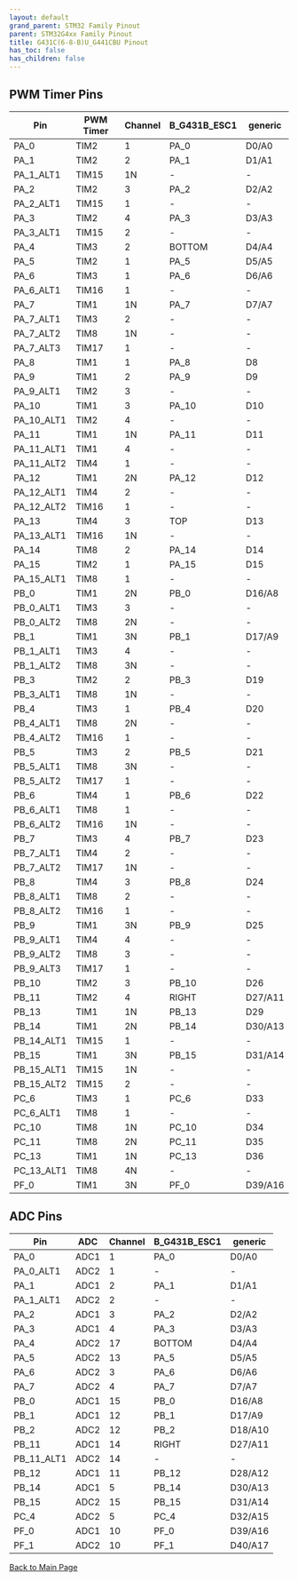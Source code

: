 ```yaml
---
layout: default
grand_parent: STM32 Family Pinout
parent: STM32G4xx Family Pinout
title: G431C(6-8-B)U_G441CBU Pinout
has_toc: false
has_children: false
---
```


## PWM Timer Pins

| Pin | PWM Timer | Channel | B_G431B_ESC1 | generic |
| --- | --- | --- | --- | --- |
| PA_0 | TIM2 | 1 | PA_0 | D0/A0 |
| PA_1 | TIM2 | 2 | PA_1 | D1/A1 |
| PA_1_ALT1 | TIM15 | 1N | - | - |
| PA_2 | TIM2 | 3 | PA_2 | D2/A2 |
| PA_2_ALT1 | TIM15 | 1 | - | - |
| PA_3 | TIM2 | 4 | PA_3 | D3/A3 |
| PA_3_ALT1 | TIM15 | 2 | - | - |
| PA_4 | TIM3 | 2 | BOTTOM | D4/A4 |
| PA_5 | TIM2 | 1 | PA_5 | D5/A5 |
| PA_6 | TIM3 | 1 | PA_6 | D6/A6 |
| PA_6_ALT1 | TIM16 | 1 | - | - |
| PA_7 | TIM1 | 1N | PA_7 | D7/A7 |
| PA_7_ALT1 | TIM3 | 2 | - | - |
| PA_7_ALT2 | TIM8 | 1N | - | - |
| PA_7_ALT3 | TIM17 | 1 | - | - |
| PA_8 | TIM1 | 1 | PA_8 | D8 |
| PA_9 | TIM1 | 2 | PA_9 | D9 |
| PA_9_ALT1 | TIM2 | 3 | - | - |
| PA_10 | TIM1 | 3 | PA_10 | D10 |
| PA_10_ALT1 | TIM2 | 4 | - | - |
| PA_11 | TIM1 | 1N | PA_11 | D11 |
| PA_11_ALT1 | TIM1 | 4 | - | - |
| PA_11_ALT2 | TIM4 | 1 | - | - |
| PA_12 | TIM1 | 2N | PA_12 | D12 |
| PA_12_ALT1 | TIM4 | 2 | - | - |
| PA_12_ALT2 | TIM16 | 1 | - | - |
| PA_13 | TIM4 | 3 | TOP | D13 |
| PA_13_ALT1 | TIM16 | 1N | - | - |
| PA_14 | TIM8 | 2 | PA_14 | D14 |
| PA_15 | TIM2 | 1 | PA_15 | D15 |
| PA_15_ALT1 | TIM8 | 1 | - | - |
| PB_0 | TIM1 | 2N | PB_0 | D16/A8 |
| PB_0_ALT1 | TIM3 | 3 | - | - |
| PB_0_ALT2 | TIM8 | 2N | - | - |
| PB_1 | TIM1 | 3N | PB_1 | D17/A9 |
| PB_1_ALT1 | TIM3 | 4 | - | - |
| PB_1_ALT2 | TIM8 | 3N | - | - |
| PB_3 | TIM2 | 2 | PB_3 | D19 |
| PB_3_ALT1 | TIM8 | 1N | - | - |
| PB_4 | TIM3 | 1 | PB_4 | D20 |
| PB_4_ALT1 | TIM8 | 2N | - | - |
| PB_4_ALT2 | TIM16 | 1 | - | - |
| PB_5 | TIM3 | 2 | PB_5 | D21 |
| PB_5_ALT1 | TIM8 | 3N | - | - |
| PB_5_ALT2 | TIM17 | 1 | - | - |
| PB_6 | TIM4 | 1 | PB_6 | D22 |
| PB_6_ALT1 | TIM8 | 1 | - | - |
| PB_6_ALT2 | TIM16 | 1N | - | - |
| PB_7 | TIM3 | 4 | PB_7 | D23 |
| PB_7_ALT1 | TIM4 | 2 | - | - |
| PB_7_ALT2 | TIM17 | 1N | - | - |
| PB_8 | TIM4 | 3 | PB_8 | D24 |
| PB_8_ALT1 | TIM8 | 2 | - | - |
| PB_8_ALT2 | TIM16 | 1 | - | - |
| PB_9 | TIM1 | 3N | PB_9 | D25 |
| PB_9_ALT1 | TIM4 | 4 | - | - |
| PB_9_ALT2 | TIM8 | 3 | - | - |
| PB_9_ALT3 | TIM17 | 1 | - | - |
| PB_10 | TIM2 | 3 | PB_10 | D26 |
| PB_11 | TIM2 | 4 | RIGHT | D27/A11 |
| PB_13 | TIM1 | 1N | PB_13 | D29 |
| PB_14 | TIM1 | 2N | PB_14 | D30/A13 |
| PB_14_ALT1 | TIM15 | 1 | - | - |
| PB_15 | TIM1 | 3N | PB_15 | D31/A14 |
| PB_15_ALT1 | TIM15 | 1N | - | - |
| PB_15_ALT2 | TIM15 | 2 | - | - |
| PC_6 | TIM3 | 1 | PC_6 | D33 |
| PC_6_ALT1 | TIM8 | 1 | - | - |
| PC_10 | TIM8 | 1N | PC_10 | D34 |
| PC_11 | TIM8 | 2N | PC_11 | D35 |
| PC_13 | TIM1 | 1N | PC_13 | D36 |
| PC_13_ALT1 | TIM8 | 4N | - | - |
| PF_0 | TIM1 | 3N | PF_0 | D39/A16 |


## ADC Pins

| Pin | ADC | Channel | B_G431B_ESC1 | generic |
| --- | --- | --- | --- | --- |
| PA_0 | ADC1 | 1 | PA_0 | D0/A0 |
| PA_0_ALT1 | ADC2 | 1 | - | - |
| PA_1 | ADC1 | 2 | PA_1 | D1/A1 |
| PA_1_ALT1 | ADC2 | 2 | - | - |
| PA_2 | ADC1 | 3 | PA_2 | D2/A2 |
| PA_3 | ADC1 | 4 | PA_3 | D3/A3 |
| PA_4 | ADC2 | 17 | BOTTOM | D4/A4 |
| PA_5 | ADC2 | 13 | PA_5 | D5/A5 |
| PA_6 | ADC2 | 3 | PA_6 | D6/A6 |
| PA_7 | ADC2 | 4 | PA_7 | D7/A7 |
| PB_0 | ADC1 | 15 | PB_0 | D16/A8 |
| PB_1 | ADC1 | 12 | PB_1 | D17/A9 |
| PB_2 | ADC2 | 12 | PB_2 | D18/A10 |
| PB_11 | ADC1 | 14 | RIGHT | D27/A11 |
| PB_11_ALT1 | ADC2 | 14 | - | - |
| PB_12 | ADC1 | 11 | PB_12 | D28/A12 |
| PB_14 | ADC1 | 5 | PB_14 | D30/A13 |
| PB_15 | ADC2 | 15 | PB_15 | D31/A14 |
| PC_4 | ADC2 | 5 | PC_4 | D32/A15 |
| PF_0 | ADC1 | 10 | PF_0 | D39/A16 |
| PF_1 | ADC2 | 10 | PF_1 | D40/A17 |


[Back to Main Page](../../)